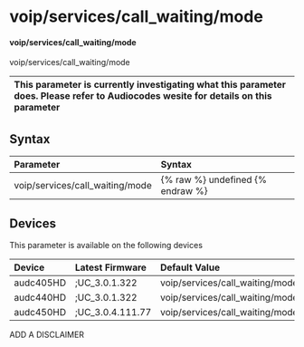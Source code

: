 ﻿---
description: voip/services/call_waiting/mode
search: false
---

# voip/services/call_waiting/mode

#### voip/services/call_waiting/mode

voip/services/call_waiting/mode


| This parameter is currently investigating what this parameter does. Please refer to Audiocodes wesite for details on this parameter | 
| :--- |

## Syntax
| Parameter | Syntax |
| :--- | :--- |
|voip/services/call_waiting/mode | {% raw %} undefined {% endraw %}|

## Devices
This parameter is available on the following devices

| Device | Latest Firmware | Default Value |
|:---|:---|:---|
| audc405HD | ;UC_3.0.1.322 | voip/services/call_waiting/mode=ENABLE 
| audc440HD | ;UC_3.0.1.322 | voip/services/call_waiting/mode=ENABLE 
| audc450HD | ;UC_3.0.4.111.77 | voip/services/call_waiting/mode=ENABLE 

ADD A DISCLAIMER

